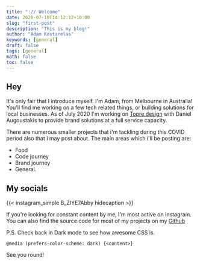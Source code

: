 ```yaml
---
title: ":// Welcome"
date: 2020-07-10T14:12:12+10:00
slug: "first-post"
description: "This is my blog!"
author: "Adam Kostarelas"
keywords: [general]
draft: false
tags: [general]
math: false
toc: false
---
```

<script>hljs.initHighlightingOnLoad();</script>
## Hey

It's only fair that I introduce myself. I'm Adam, from Melbourne in Australia!
You'll find me working on a few tech related things, or building solutions for local businesses.
As of July 2020 I'm working on [Topre.design](https://topre.design) with Daniel Augoustakis to provide brand solutions at a full service capacity.

There are numerous smaller projects that i'm tackling during this COVID period also that I may post about.
The main areas which i'll be posting are:

- Food
- Code journey
- Brand journey
- General.

## My socials
{{< instagram_simple B_ZIYE7Abby hidecaption >}}

If you're looking for constant content by me, I'm most active on Instagram.
You can also find the source code for most of my projects on my [Github](https://github.com/AdamXweb)

P.S. Check back in Dark mode to see how awesome CSS is.
```
@media (prefers-color-scheme: dark) {<content>}
```


See you round!